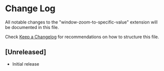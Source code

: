 # Change Log

All notable changes to the "window-zoom-to-specific-value" extension will be documented in this file.

Check [Keep a Changelog](http://keepachangelog.com/) for recommendations on how to structure this file.

## [Unreleased]

- Initial release